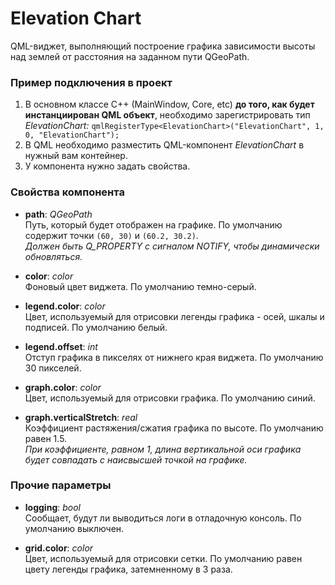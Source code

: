  # Elevation Chart
 QML-виджет, выполняющий построение графика зависимости высоты над землей от расстояния на заданном пути QGeoPath.
 
 ### Пример подключения в проект
 1. В основном классе C++ (MainWindow, Core, etc) **до того, как будет инстанциирован QML объект**, необходимо зарегистрировать тип _ElevationChart:_
 `qmlRegisterType<ElevationChart>("ElevationChart", 1, 0, "ElevationChart");`
 2. В QML необходимо разместить QML-компонент _ElevationChart_ в нужный вам контейнер.
 3. У компонента нужно задать свойства.
 
 ### Свойства компонента

- **path**: _QGeoPath_ <br>
    Путь, который будет отображен на графике. По умолчанию содержит точки `(60, 30)` и `(60.2, 30.2)`.<br> 
    _Должен быть Q_PROPERTY с сигналом NOTIFY, чтобы динамически обновляться._

- **color**: _color_ <br>
    Фоновый цвет виджета. По умолчанию темно-серый.
 
- **legend.color**: _color_ <br>
    Цвет, используемый для отрисовки легенды графика - осей, шкалы и подписей. По умолчанию белый.

- **legend.offset**: _int_ <br>
    Отступ графика в пикселях от нижнего края виджета. По умолчанию 30 пикселей.

- **graph.color**: _color_ <br>
    Цвет, используемый для отрисовки графика. По умолчанию синий.

- **graph.verticalStretch**: _real_ <br>
    Коэффициент растяжения/сжатия графика по высоте. По умолчанию равен 1.5. <br>
    _При коэффициенте, равном 1, длина вертикальной оси графика будет совпадать с наисвысшей точкой на графике._

 ### Прочие параметры
- **logging**: _bool_ <br>
    Сообщает, будут ли выводиться логи в отладочную консоль. По умолчанию выключен.

- **grid.color**: _color_ <br>
    Цвет, используемый для отрисовки сетки. По умолчанию равен цвету легенды графика, затемненному в 3 раза.
